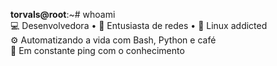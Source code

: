 **torvals@root**:~# whoami  
💻 Desenvolvedora • 🧠 Entusiasta de redes • 🐧 Linux addicted  
⚙️ Automatizando a vida com Bash, Python e café  
📡 Em constante ping com o conhecimento  
